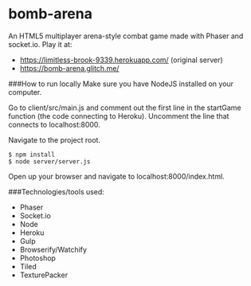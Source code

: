 # bomb-arena
An HTML5 multiplayer arena-style combat game made with Phaser and socket.io.
Play it at:

- https://limitless-brook-9339.herokuapp.com/ (original server)
- https://bomb-arena.glitch.me/

###How to run locally
Make sure you have NodeJS installed on your computer.

Go to client/src/main.js and comment out the first line in the startGame function (the code connecting to Heroku). Uncomment the line that connects to localhost:8000. 

Navigate to the project root.

```
$ npm install
$ node server/server.js
```

Open up your browser and navigate to localhost:8000/index.html.

###Technologies/tools used:
- Phaser
- Socket.io
- Node
- Heroku
- Gulp
- Browserify/Watchify
- Photoshop
- Tiled
- TexturePacker
